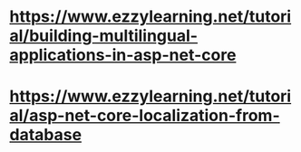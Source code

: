 ﻿# https://www.ezzylearning.net/tutorial/building-multilingual-applications-in-asp-net-core
# https://www.ezzylearning.net/tutorial/asp-net-core-localization-from-database